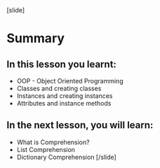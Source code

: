 [slide]
# Summary

## In this lesson you learnt:
- OOP - Object Oriented Programming
- Classes and creating classes
- Instances and creating instances
- Attributes and instance methods 

## In the next lesson, you will learn:
- What is Comprehension?
- List Comprehension
- Dictionary Comprehension
[/slide]